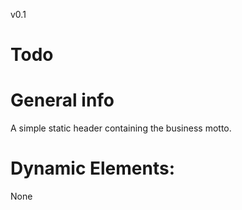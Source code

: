 v0.1
# Todo


# General info

A simple static header containing the business motto.

# Dynamic Elements:

None